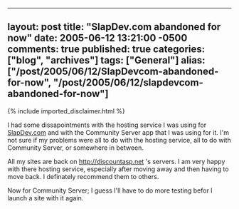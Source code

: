   ---
  layout: post
  title: "SlapDev.com abandoned for now"
  date: 2005-06-12 13:21:00 -0500
  comments: true
  published: true
  categories: ["blog", "archives"]
  tags: ["General"]
  alias: ["/post/2005/06/12/SlapDevcom-abandoned-for-now", "/post/2005/06/12/slapdevcom-abandoned-for-now"]
  ---
<!-- more -->
{% include imported_disclaimer.html %}
<P>I had some dissapointments with the hosting service I was using for <a title="SlapDev.com" href="http://SlapDev.com" target="_blank">SlapDev.com</a> and with the Community Server app that I was using for it. I'm not sure if my problems were all to do with the hosting service, all to do with Community Server, or somewhere in between.</P>
<P>All my sites are back on <A href="http://discountasp.net">http://discountasp.net</A> 's servers. I am very happy with there hosting service, especially after moving away and then having to move back. I definately recommend them to others.</P>
<P>Now for Community Server; I guess I'll have to do more testing befor I launch a site with it again.</P>
